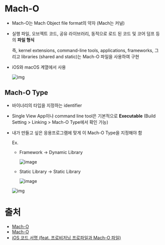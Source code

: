 # Mach-O

- Mach-O는 Mach Object file format의 약자 (Mach는 커널)

- 실행 파일, 오브젝트 코드, 공유 라이브러리, 동적으로 로드 된 코드 및 코어 덤프 등의 **파일 형식**

  즉, kernel extensions, command-line tools, applications, frameworks, 그리고 libraries (shared and static)는 Mach-O 파일을 사용하여 구현

- iOS와 macOS 계열에서 사용

  ![img](https://k.kakaocdn.net/dn/QuuP9/btqAgT0lJBP/T6U8jNENUGWV5HEhaoTCK1/img.png)

## Mach-O Type

- 바이너리의 타입을 지정하는 identifier

- Single View App이나 command line tool은 기본적으로 **Executable** (Build Setting > Linking > Mach-O Type에서 확인 가능)

- 내가 만들고 싶은 응용프로그램에 맞게 이 Mach-O Type을 지정해야 함

  Ex. 

  - Framework -> Dynamic Library
  
    ![image](https://user-images.githubusercontent.com/20410193/118081939-48867f00-b3f7-11eb-9091-afeb58b92397.png)


  - Static Library -> Static Library
  
    ![image](https://user-images.githubusercontent.com/20410193/118081956-4e7c6000-b3f7-11eb-8938-561f7366d226.png)

  

  ![img](https://k.kakaocdn.net/dn/c0G1fU/btqAhVciLMp/skBa8H9Ble3RJP7lUIyVv0/img.png)

  

# 출처

- [Mach-O](https://zeddios.tistory.com/908)
- [Mach-O](https://en.wikipedia.org/wiki/Mach-O)
- [iOS 코드 서명 (feat. 프로비저닝 프로파일과 Mach-O 파일)](https://github.com/sujinnaljin/TIL/blob/master/Swift/iOSCodeSigning.md)

